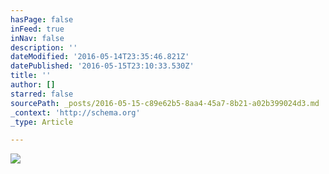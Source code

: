 ```yaml
---
hasPage: false
inFeed: true
inNav: false
description: ''
dateModified: '2016-05-14T23:35:46.821Z'
datePublished: '2016-05-15T23:10:33.530Z'
title: ''
author: []
starred: false
sourcePath: _posts/2016-05-15-c89e62b5-8aa4-45a7-8b21-a02b399024d3.md
_context: 'http://schema.org'
_type: Article

---
```

![](https://the-grid-user-content.s3-us-west-2.amazonaws.com/e375b252-f2e8-4953-a21b-7e3030899fed.jpg)